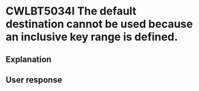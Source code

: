 # CWLBT5034I The default destination cannot be used because an inclusive key range is defined.

## Explanation

## User response